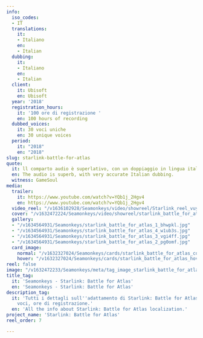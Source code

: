 ```yaml
---
info:
  iso_codes:
  - IT
  translations:
    it:
    - Italiano
    en:
    - Italian
  dubbing:
    it:
    - Italiano
    en:
    - Italian
  client:
    it: Ubisoft
    en: Ubisoft
  year: '2018'
  registration_hours:
    it: '100 ore di registrazione '
    en: 100 hours of recording
  dubbed_voices:
    it: 30 voci uniche
    en: 30 unique voices
  period:
    it: "2018"
    en: "2018"
slug: starlink-battle-for-atlas
quote:
  it: ll comparto audio è superlativo, con un doppiaggio in lingua italiana curatissimo.
  en: The audio is superb, with very accurate Italian dubbing.
  witness: GameSoul
media:
  trailer:
    it: https://www.youtube.com/watch?v=YQb1j_2Hgv4
    en: https://www.youtube.com/watch?v=YQb1j_2Hgv4
  video_reel: "/v1636102928/Seamonkeys/video/showreel/Starlink_reel_vuyvxa.mp4"
  cover: "/v1632472224/Seamonkeys/video/showreel/starlink_battle_for_atlas_cover_bhs1ad.jpg"
  gallery:
  - "/v1634564931/Seamonkeys/starlink_battle_for_atlas_1_bhwpkl.jpg"
  - "/v1634564931/Seamonkeys/starlink_battle_for_atlas_4_w1ub3s.jpg"
  - "/v1634564931/Seamonkeys/starlink_battle_for_atlas_3_vgi4ff.jpg"
  - "/v1634564931/Seamonkeys/starlink_battle_for_atlas_2_pg0omf.jpg"
  card_image:
    normal: "/v1632327024/Seamonkeys/cards/starlink_battle_for_atlas_cd0dna.jpg"
    hover: "/v1632327024/Seamonkeys/cards/starlink_battle_for_atlas_hover_af5rcf.jpg"
reel: false
image: "/v1632472233/Seamonkeys/meta/tag_image_starlink_battle_for_atlas_cqpreq.jpg"
title_tag:
  it: 'Seamonkeys - Starlink: Battle for Atlas'
  en: 'Seamonkeys - Starlink: Battle for Atlas'
description_tag:
  it: 'Tutti i dettagli sull''adattamento di Starlink: Battle for Atlas: lingue, parole,
    voci, ore di registrazione.'
  en: 'All the info about Starlink: Battle for Atlas localization.'
project_name: 'Starlink: Battle for Atlas'
reel_order: 7

---
```

